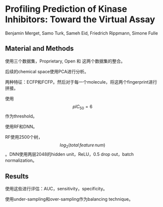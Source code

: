 # Profiling Prediction of Kinase Inhibitors: Toward the Virtual Assay

Benjamin Merget, Samo Turk, Sameh Eid, Friedrich Rippmann, Simone Fulle

## Material and Methods

使用三个数据集，Proprietary, Open 和 这两个数据集的整合。

后续的chemical space使用PCA进行分析。

两种特征：ECFP和FCFP。然后对于每一个molecule，将这两个fingerprint进行拼接。

使用$$pIC_{50} = 6$$作为threshold。

使用RF和DNN。

RF使用2500个树，$$log_2(total\, feature\, num)$$。DNN使用两层2048的hidden unit，ReLU，0.5 drop out，batch normalization。

## Results

使用这些进行评估：AUC，sensitivity，specificity。

使用under-sampling和over-sampling作为balancing technique。